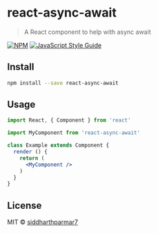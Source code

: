 # react-async-await

> A React component to help with async await

[![NPM](https://img.shields.io/npm/v/react-async-await.svg)](https://www.npmjs.com/package/react-async-await) [![JavaScript Style Guide](https://img.shields.io/badge/code_style-standard-brightgreen.svg)](https://standardjs.com)

## Install

```bash
npm install --save react-async-await
```

## Usage

```jsx
import React, { Component } from 'react'

import MyComponent from 'react-async-await'

class Example extends Component {
  render () {
    return (
      <MyComponent />
    )
  }
}
```

## License

MIT © [siddharthparmar7](https://github.com/siddharthparmar7)

